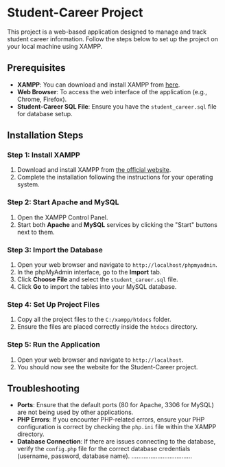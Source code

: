# Student-Career Project

This project is a web-based application designed to manage and track student career information. Follow the steps below to set up the project on your local machine using XAMPP.

## Prerequisites
- **XAMPP**: You can download and install XAMPP from [here](https://www.apachefriends.org/download.html).
- **Web Browser**: To access the web interface of the application (e.g., Chrome, Firefox).
- **Student-Career SQL File**: Ensure you have the `student_career.sql` file for database setup.

## Installation Steps

### Step 1: Install XAMPP
1. Download and install XAMPP from [the official website](https://www.apachefriends.org/download.html).
2. Complete the installation following the instructions for your operating system.

### Step 2: Start Apache and MySQL
1. Open the XAMPP Control Panel.
2. Start both **Apache** and **MySQL** services by clicking the "Start" buttons next to them.

### Step 3: Import the Database
1. Open your web browser and navigate to `http://localhost/phpmyadmin`.
2. In the phpMyAdmin interface, go to the **Import** tab.
3. Click **Choose File** and select the `student_career.sql` file.
4. Click **Go** to import the tables into your MySQL database.

### Step 4: Set Up Project Files
1. Copy all the project files to the `C:/xampp/htdocs` folder.
2. Ensure the files are placed correctly inside the `htdocs` directory.

### Step 5: Run the Application
1. Open your web browser and navigate to `http://localhost`.
2. You should now see the website for the Student-Career project.

## Troubleshooting
- **Ports**: Ensure that the default ports (80 for Apache, 3306 for MySQL) are not being used by other applications.
- **PHP Errors**: If you encounter PHP-related errors, ensure your PHP configuration is correct by checking the `php.ini` file within the XAMPP directory.
- **Database Connection**: If there are issues connecting to the database, verify the `config.php` file for the correct database credentials (username, password, database name).
...................................
